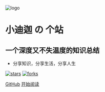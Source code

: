 ![logo](_media/logo.png)

# 小迪迦 の 个站

## 一个深度又不失温度的知识总结

- 分享知识，分享生活，分享人生
    
[![stars](https://badgen.net/github/stars/JJJZZZQQQ/JJJZZZQQQ.github.io?icon=github&color=4ab8a1)](https://github.com/JJJZZZQQQ/JJJZZZQQQ.github.io) [![forks](https://badgen.net/github/forks/JJJZZZQQQ/JJJZZZQQQ.github.io?icon=github&color=4ab8a1)](https://github.com/JJJZZZQQQ/JJJZZZQQQ.github.io) 

[GitHub](<https://github.com/JJJZZZQQQ/JJJZZZQQQ.github.io>)
[开始阅读](README.md)